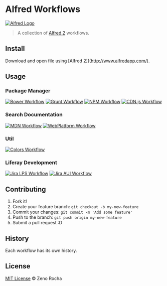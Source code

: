 # Alfred Workflows

[![Alfred Logo](http://f.cl.ly/items/112u3G2z3g2B202W3e3p/alfred.png)](http://www.alfredapp.com/)

> A collection of [Alfred 2](http://www.alfredapp.com/) workflows.

## Install

Download and open file using [Alfred 2]((http://www.alfredapp.com/).

## Usage

### Package Manager

[![Bower Workflow](http://f.cl.ly/items/2m1D0l0Y0q0L3O163o2c/alfred-bower.png)](https://github.com/zenorocha/alfred-workflows/tree/master/bower)
[![Grunt Workflow](http://f.cl.ly/items/3s380L410E0O3f0G1p3J/alfred-grunt.png)](https://github.com/zenorocha/alfred-workflows/tree/master/grunt)
[![NPM Workflow](http://f.cl.ly/items/193e1Q0z2P1s2R1B0M30/alfred-npm.png)](https://github.com/zenorocha/alfred-workflows/tree/master/npm)
[![CDN.js Workflow](http://f.cl.ly/items/3G3c0w0g041Q0B0H2E38/alfred-cdnjs.png)](https://github.com/zenorocha/alfred-workflows/tree/master/cdnjs)

### Search Documentation

[![MDN Workflow](http://f.cl.ly/items/1G1m2S3A0F3V3f1a2D04/alfred-mdn.png)](https://github.com/zenorocha/alfred-workflows/tree/master/mdn)
[![WebPlatform Workflow](http://f.cl.ly/items/2b272y0H0L070O3Y0U1l/alfred-webplatform.png)](https://github.com/zenorocha/alfred-workflows/tree/master/webplatform)

### Util

[![Colors Workflow](http://f.cl.ly/items/2r3u2W122v0v2A0e1n0U/alfred-colors.png)](https://github.com/zenorocha/alfred-workflows/tree/master/colors)

### Liferay Development

[![Jira LPS Workflow](http://f.cl.ly/items/3L1H3M2u1n1J2h2k2I3L/alfred-lps.png)](https://github.com/zenorocha/alfred-workflows/tree/master/jira)
[![Jira AUI Workflow](http://f.cl.ly/items/0T0J2A1G3J0417280t3Y/alfred-aui.png)](https://github.com/zenorocha/alfred-workflows/tree/master/jira)

## Contributing

1. Fork it!
2. Create your feature branch: `git checkout -b my-new-feature`
3. Commit your changes: `git commit -m 'Add some feature'`
4. Push to the branch: `git push origin my-new-feature`
5. Submit a pull request :D

## History

Each workflow has its own history.

## License

[MIT License](http://zenorocha.mit-license.org/) © Zeno Rocha